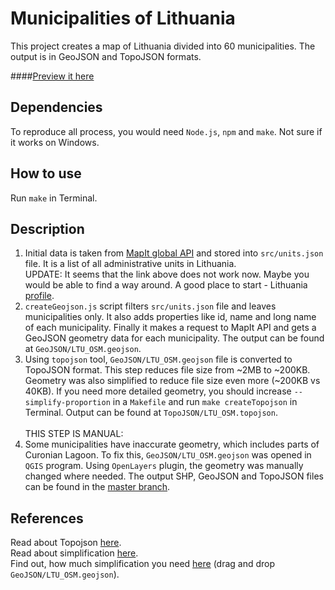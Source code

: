 # Municipalities of Lithuania

This project creates a map of Lithuania divided into 60 municipalities. The output is in GeoJSON and TopoJSON formats.

####[Preview it here](https://github.com/leakyMirror/map-of-lithuania/blob/master/GeoJSON/LTU_Final.geojson)

## Dependencies
To reproduce all process, you would need ```Node.js```, ```npm``` and ```make```. Not sure if it works on Windows.

## How to use
Run ```make``` in Terminal.

## Description
1. Initial data is taken from [MapIt global API](http://global.mapit.mysociety.org/area/363370/covers) and stored into ```src/units.json``` file. It is a list of all administrative units in Lithuania.<br /> 
UPDATE: It seems that the link above does not work now. Maybe you would be able to find a way around. A good place to start - Lithuania [profile](http://global.mapit.mysociety.org/area/363370.html).
2. ```createGeojson.js``` script filters ```src/units.json``` file and leaves municipalities only. It also adds properties like id, name and long name of each municipality. Finally it makes a request to MapIt API and gets a GeoJSON geometry data for each municipality. The output can be found at ```GeoJSON/LTU_OSM.geojson```.
3. Using ```topojson``` tool, ```GeoJSON/LTU_OSM.geojson``` file is converted to TopoJSON format. This step reduces file size from ~2MB to ~200KB. Geometry was also simplified to reduce file size even more (~200KB vs 40KB). If you need more detailed geometry, you should increase ```--simplify-proportion``` in a ```Makefile``` and run ```make createTopojson``` in Terminal. Output can be found at ```TopoJSON/LTU_OSM.topojson```.<br /> <br /> 
THIS STEP IS MANUAL:<br /> 
4. Some municipalities have inaccurate geometry, which includes parts of Curonian Lagoon. To fix this, ```GeoJSON/LTU_OSM.geojson``` was opened in ```QGIS``` program. Using ```OpenLayers``` plugin, the geometry was manually changed where needed. The output SHP, GeoJSON and TopoJSON files can be found in the [master branch](https://github.com/leakyMirror/map-of-lithuania). 

## References
Read about Topojson [here](https://github.com/mbostock/topojson/wiki).<br /> 
Read about simplification [here](http://bost.ocks.org/mike/simplify/).<br /> 
Find out, how much simplification you need [here](http://www.mapshaper.org/) (drag and drop ```GeoJSON/LTU_OSM.geojson```).

